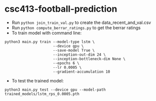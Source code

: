 # csc413-football-prediction

- Run `python join_train_val.py` to create the data_recent_and_val.csv
- Run `python compute_berrar_ratings.py` to get the berrar ratings
- To train model with command line:
```
python3 main.py train --model-type lstm \
                      --device gpu \
                      --save-model True \
                      --inception-out-dim 24 \
                      --inception-bottleneck-dim None \
                      --epochs 6 \
                      --lr 0.0005 \
                      --gradient-accumulation 10
```
- To test the trained model:
```
python3 main.py test --device gpu --model-path trained_models/lstm_rps_0.0005.pth
```